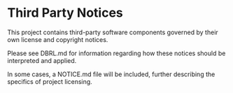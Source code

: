 # Third Party Notices

This project contains third-party software components governed by their own license and copyright notices.  

Please see DBRL.md for information regarding how these notices should be interpreted and applied.

In some cases, a NOTICE.md file will be included, further describing the specifics of project licensing.